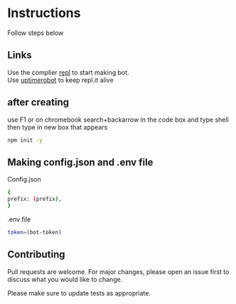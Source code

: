 # Instructions

Follow steps below

## Links

Use the complier [repl](https://repl.it) to start making bot.\
Use [uptimerobot](https://uptimerobot.com) to keep repl.it alive


## after creating
use F1 or on chromebook search+backarrow in the code box and type shell\
then type in new box that appears 
```bash
npm init -y
```
## Making config.json and .env file
Config.json
```bash
{
prefix: (prefix),
}
```
.env file
```bash
token=(bot-token)
```

## Contributing
Pull requests are welcome. For major changes, please open an issue first to discuss what you would like to change.

Please make sure to update tests as appropriate.
